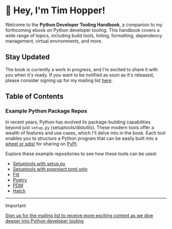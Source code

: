 # 👋 Hey, I'm Tim Hopper!

Welcome to the __Python Developer Tooling Handbook__, a companion to my forthcoming
ebook on Python developer tooling. This handbook covers a wide range of topics,
including build tools, linting, formatting, dependency management, virtual environments,
and more.

## Stay Updated

The book is currently a work in progress, and I'm excited to share it with you when it's
ready. If you want to be notified as soon as it's released, please consider signing up
for my mailing list [here](https://buttondown.email/pdth?tag=github).

## Table of Contents

### Example Python Package Repos

In recent years, Python has evolved its package-building capabilities beyond just
`setup.py` (setuptools/distutils). These modern tools offer a wealth of features and use
cases, which I'll delve into in the book. Each tool enables you to structure a Python
program that can be easily built into a [wheel or
sdist](https://realpython.com/python-wheels/) for sharing on [PyPI](https://pypi.org).

Explore these example repositories to see how these tools can be used:

- [Setuptools with
  setup.py](https://github.com/python-developer-tooling-handbook/demo-setuptools-with-setuppy)
- [Setuptools with pyproject.toml
  only](https://github.com/python-developer-tooling-handbook/demo-setuptools-without-setuppy)
- [Flit](https://github.com/python-developer-tooling-handbook/demo-flit)
- [Poetry](https://github.com/python-developer-tooling-handbook/demo-poetry)
- [PDM](https://github.com/python-developer-tooling-handbook/demo-pdm)
- [Hatch](https://github.com/python-developer-tooling-handbook/demo-hatch)

-----------

> [!IMPORTANT]
> [Sign up for the mailing list to receive more exciting content as we dive deeper into Python developer tooling](https://buttondown.email/pdth?tag=github)
